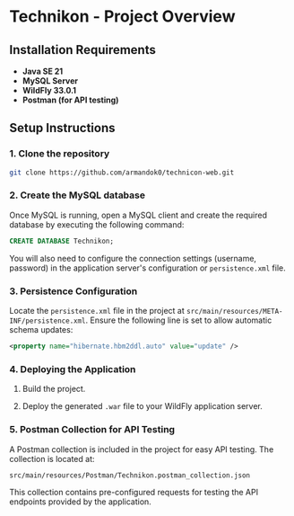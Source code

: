 # Technikon - Project Overview

## Installation Requirements
- **Java SE 21**
- **MySQL Server**
- **WildFly 33.0.1**
-  **Postman (for API testing)**


## Setup Instructions

### 1. Clone the repository

```bash
git clone https://github.com/armandok0/technicon-web.git
```

### 2. Create the MySQL database

Once MySQL is running, open a MySQL client and create the required database by executing the following command:

```sql
CREATE DATABASE Technikon;
```

You will also need to configure the connection settings (username, password) in the application server's configuration or `persistence.xml` file.

### 3. Persistence Configuration

Locate the `persistence.xml` file in the project at `src/main/resources/META-INF/persistence.xml`. Ensure the following line is set to allow automatic schema updates:

```xml
<property name="hibernate.hbm2ddl.auto" value="update" />
```


### 4. Deploying the Application

1. Build the project.

2. Deploy the generated `.war` file to your WildFly application server.
   

### 5. Postman Collection for API Testing

A Postman collection is included in the project for easy API testing. The collection is located at:

```
src/main/resources/Postman/Technikon.postman_collection.json
```

This collection contains pre-configured requests for testing the API endpoints provided by the application.
